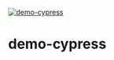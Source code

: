 [![demo-cypress](https://img.shields.io/endpoint?url=https://dashboard.cypress.io/badge/simple/bwg2kn&style=flat&logo=cypress)](https://dashboard.cypress.io/projects/bwg2kn/runs)
# demo-cypress